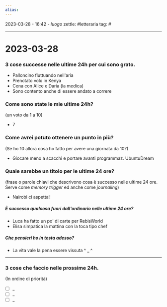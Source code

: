 ```yaml
---
alias: 
---
```

2023-03-28 - 16:42 - *luogo*
zettle: #letteraria
tag: #

---
# 2023-03-28

### 3 cose successe nelle ultime 24h per cui sono grato.
- Palloncino fluttuando nell'aria
- Prenotato volo in Kenya
- Cena con Alice e Daria (la medica)
- Sono contento anche di essere andato a correre


### Come sono state le mie ultime 24h?
(un voto da 1 a 10)
- 7


### Come avrei potuto ottenere un punto in più? 
(Se ho 10 allora cosa ho fatto per avere una giornata da 10?)
- Giocare meno a scacchi e portare avanti programmaz. UbuntuDream


### Quale sarebbe un titolo per le ultime 24 ore?
(frase o parole chiavi che descrivono cosa è successo nelle ultime 24 ore. Serve come *memory trigger* ed anche come *journaling*)
- Nairobi ci aspetta!


##### È successo qualcosa fuori dall'ordinario nelle ultime 24 ore?
- Luca ha fatto un po' di carte per RebisWorld
- Elisa simpatica la mattina con la toca tipo chef


##### Che pensieri ho in testa adesso?
- La vita vale la pena essere vissuta ^ _ ^


---

### 3 cose che faccio nelle prossime 24h. 
(In ordine di priorità)
- [ ] _
- [ ] _
- [ ] _
